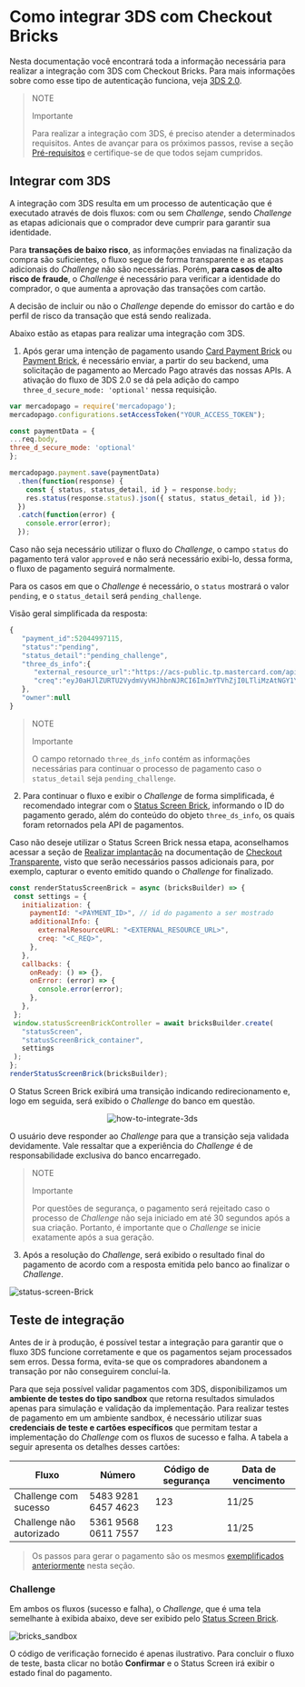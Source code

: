# Como integrar 3DS com Checkout Bricks

Nesta documentação você encontrará toda a informação necessária para realizar a integração com 3DS com Checkout Bricks. Para mais informações sobre como esse tipo de autenticação funciona, veja [3DS 2.0](/developers/pt/docs/checkout-bricks/how-tos/improve-payment-approval/3ds).

> NOTE
>
> Importante
>
> Para realizar a integração com 3DS, é preciso atender a determinados requisitos. Antes de avançar para os próximos passos, revise a seção [Pré-requisitos](/developers/pt/docs/checkout-bricks/prerequisites) e certifique-se de que todos sejam cumpridos.

## Integrar com 3DS

A integração com 3DS resulta em um processo de autenticação que é executado através de dois fluxos: com ou sem _Challenge_, sendo _Challenge_ as etapas adicionais que o comprador deve cumprir para garantir sua identidade. 

Para **transações de baixo risco**, as informações enviadas na finalização da compra são suficientes, o fluxo segue de forma transparente e as etapas adicionais do _Challenge_ não são necessárias. Porém, **para casos de alto risco de fraude**, o _Challenge_ é necessário para verificar a identidade do comprador, o que aumenta a aprovação das transações com cartão.

A decisão de incluir ou não o _Challenge_ depende do emissor do cartão e do perfil de risco da transação que está sendo realizada.

Abaixo estão as etapas para realizar uma integração com 3DS.

1. Após gerar uma intenção de pagamento usando [Card Payment Brick](/developers/pt/docs/checkout-bricks/card-payment-brick/introduction) ou [Payment Brick](/developers/pt/docs/checkout-bricks/payment-brick/introduction), é necessário enviar, a partir do seu backend, uma solicitação de pagamento ao Mercado Pago através das nossas APIs. A  ativação do fluxo de 3DS 2.0 se dá pela adição do campo `three_d_secure_mode: 'optional'` nessa requisição.

```javascript
var mercadopago = require('mercadopago');
mercadopago.configurations.setAccessToken("YOUR_ACCESS_TOKEN");

const paymentData = {
...req.body,
three_d_secure_mode: 'optional'
};

mercadopago.payment.save(paymentData)
  .then(function(response) {
    const { status, status_detail, id } = response.body;
    res.status(response.status).json({ status, status_detail, id });
  })
  .catch(function(error) {
    console.error(error);
  });
```

Caso não seja necessário utilizar o fluxo do _Challenge_, o campo `status` do pagamento terá valor `approved` e não será necessário exibi-lo, dessa forma, o fluxo de pagamento seguirá normalmente.

Para os casos em que o _Challenge_ é necessário, o `status` mostrará o valor `pending`, e o `status_detail` será `pending_challenge`.

Visão geral simplificada da resposta:

```javascript
{
   "payment_id":52044997115,
   "status":"pending",
   "status_detail":"pending_challenge",
   "three_ds_info":{
      "external_resource_url":"https://acs-public.tp.mastercard.com/api/v1/browser_Challenges",
      "creq":"eyJ0aHJlZURTU2VydmVyVHJhbnNJRCI6ImJmYTVhZjI0LTliMzAtNGY1Yi05MzQwLWJkZTc1ZjExMGM1MCIsImFjlOWYiLCJjW5kb3dTaXplIjoiMDQiLCJtZXNzYWdlVHlwZSI6IkNSZXEiLCJtZXNzYWdlVmVyc2lvbiI6IS4wIn0"
   },
   "owner":null
}
```

> NOTE
>
> Importante
>
> O campo retornado `three_ds_info` contém as informações necessárias para continuar o processo de pagamento caso o `status_detail` seja `pending_challenge`.

2. Para continuar o fluxo e exibir o _Challenge_ de forma simplificada, é recomendado integrar com o [Status Screen Brick](/developers/pt/docs/checkout-bricks/status-screen-brick/introduction), informando o ID do pagamento gerado, além do conteúdo do objeto `three_ds_info`, os quais foram retornados pela API de pagamentos.

Caso não deseje utilizar o Status Screen Brick nessa etapa, aconselhamos acessar a seção de [Realizar implantação](/developers/pt/docs/checkout-api/how-tos/integrate-3ds) na documentação de [Checkout Transparente](/developers/pt/docs/checkout-api/landing), visto que serão necessários passos adicionais para, por exemplo, capturar o evento emitido quando o _Challenge_ for finalizado.

```javascript
const renderStatusScreenBrick = async (bricksBuilder) => {
 const settings = {
   initialization: {
     paymentId: "<PAYMENT_ID>", // id do pagamento a ser mostrado
     additionalInfo: {
       externalResourceURL: "<EXTERNAL_RESOURCE_URL>",
       creq: "<C_REQ>",
     },
   },
   callbacks: {
     onReady: () => {},
     onError: (error) => {
       console.error(error);
     },
   },
 };
 window.statusScreenBrickController = await bricksBuilder.create(
   "statusScreen",
   "statusScreenBrick_container",
   settings
 );
};
renderStatusScreenBrick(bricksBuilder);
```

O Status Screen Brick exibirá uma transição indicando redirecionamento e, logo em seguida, será exibido o _Challenge_ do banco em questão.

<center>

![how-to-integrate-3ds](checkout-bricks/how-to-integrate-3ds-pt.gif)

</center>

O usuário deve responder ao _Challenge_ para que a transição seja validada devidamente. Vale ressaltar que a experiência do _Challenge_ é de responsabilidade exclusiva do banco encarregado.

>  NOTE
> 
> Importante
> 
> Por questões de segurança, o pagamento será rejeitado caso o processo de _Challenge_ não seja iniciado em até 30 segundos após a sua criação. Portanto, é importante que o _Challenge_ se inicie exatamente após a sua geração.

3. Após a resolução do _Challenge_, será exibido o resultado final do pagamento de acordo com a resposta emitida pelo banco ao finalizar o _Challenge_.

![status-screen-Brick](checkout-bricks/status-screen-brick-pt.jpg)

## Teste de integração

Antes de ir à produção, é possível testar a integração para garantir que o fluxo 3DS funcione corretamente e que os pagamentos sejam processados sem erros. Dessa forma, evita-se que os compradores abandonem a transação por não conseguirem concluí-la.

Para que seja possível validar pagamentos com 3DS, disponibilizamos um **ambiente de testes do tipo sandbox** que retorna resultados simulados apenas para simulação e validação da implementação. Para realizar testes de pagamento em um ambiente sandbox, é necessário utilizar suas **credenciais de teste e cartões específicos** que permitam testar a implementação do _Challenge_ com os fluxos de sucesso e falha. A tabela a seguir apresenta os detalhes desses cartões:

| Fluxo | Número | Código de segurança | Data de vencimento |
|---|---|---|---|
| Challenge com sucesso | 5483 9281 6457 4623| 123 | 11/25 |
| Challenge não autorizado | 5361 9568 0611 7557| 123 | 11/25 |

> Os passos para gerar o pagamento são os mesmos [exemplificados anteriormente](/developers/pt/docs/checkout-bricks/how-tos/integrate-3ds#bookmark_integrar_com_3ds) nesta seção.

### Challenge

Em ambos os fluxos (sucesso e falha), o _Challenge_, que é uma tela semelhante à exibida abaixo, deve ser exibido pelo [Status Screen Brick](/developers/pt/docs/checkout-bricks/status-screen-brick/introduction).

![bricks_sandbox](checkout-bricks/sandbox-v1-pt.png)

O código de verificação fornecido é apenas ilustrativo. Para concluir o fluxo de teste, basta clicar no botão **Confirmar** e o Status Screen irá exibir o estado final do pagamento.